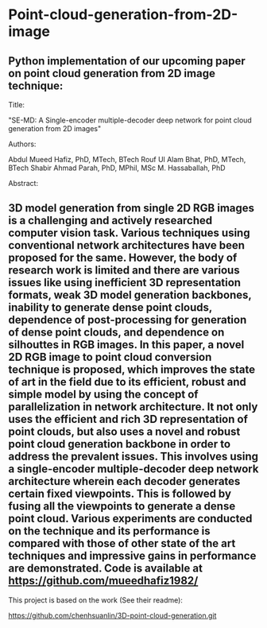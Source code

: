 # Point-cloud-generation-from-2D-image

Python implementation of our upcoming paper on point cloud generation from 2D image technique:
----------------------------------------------------------------------------------------------

Title:

"SE-MD: A Single-encoder multiple-decoder deep network for point cloud generation from 2D images"

Authors:

Abdul Mueed Hafiz, PhD, MTech, BTech
Rouf Ul Alam Bhat, PhD, MTech, BTech
Shabir Ahmad Parah, PhD, MPhil, MSc
M. Hassaballah, PhD

Abstract:

3D model generation from single 2D RGB images is a challenging and actively
researched computer vision task. Various techniques using conventional network
architectures have been proposed for the same. However, the body of research work is
limited and there are various issues like using inefficient 3D representation formats,
weak 3D model generation backbones, inability to generate dense point clouds,
dependence of post-processing for generation of dense point clouds, and dependence
on silhouttes in RGB images. In this paper, a novel 2D RGB image to point cloud
conversion technique is proposed, which improves the state of art in the field due to its
efficient, robust and simple model by using the concept of parallelization in network
architecture. It not only uses the efficient and rich 3D representation of point clouds,
but also uses a novel and robust point cloud generation backbone in order to address
the prevalent issues. This involves using a single-encoder multiple-decoder deep
network architecture wherein each decoder generates certain fixed viewpoints. This is
followed by fusing all the viewpoints to generate a dense point cloud. Various
experiments are conducted on the technique and its performance is compared with
those of other state of the art techniques and impressive gains in performance are
demonstrated. Code is available at https://github.com/mueedhafiz1982/
-------------------------------------------------------------------------------------------

This project is based on the work (See their readme):

https://github.com/chenhsuanlin/3D-point-cloud-generation.git
